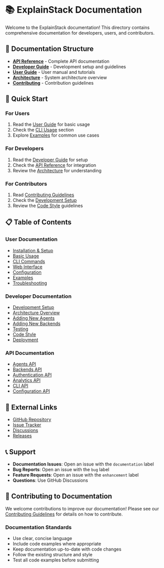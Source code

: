 # 📚 ExplainStack Documentation

Welcome to the ExplainStack documentation! This directory contains comprehensive documentation for developers, users, and contributors.

## 📖 Documentation Structure

- **[API Reference](api.md)** - Complete API documentation
- **[Developer Guide](developer.md)** - Development setup and guidelines
- **[User Guide](user.md)** - User manual and tutorials
- **[Architecture](architecture.md)** - System architecture overview
- **[Contributing](contributing.md)** - Contribution guidelines

## 🚀 Quick Start

### For Users
1. Read the [User Guide](user.md) for basic usage
2. Check the [CLI Usage](user.md#cli-usage) section
3. Explore [Examples](user.md#examples) for common use cases

### For Developers
1. Read the [Developer Guide](developer.md) for setup
2. Check the [API Reference](api.md) for integration
3. Review the [Architecture](architecture.md) for understanding

### For Contributors
1. Read [Contributing Guidelines](contributing.md)
2. Check the [Development Setup](developer.md#development-setup)
3. Review the [Code Style](developer.md#code-style) guidelines

## 📋 Table of Contents

### User Documentation
- [Installation & Setup](user.md#installation--setup)
- [Basic Usage](user.md#basic-usage)
- [CLI Commands](user.md#cli-commands)
- [Web Interface](user.md#web-interface)
- [Configuration](user.md#configuration)
- [Examples](user.md#examples)
- [Troubleshooting](user.md#troubleshooting)

### Developer Documentation
- [Development Setup](developer.md#development-setup)
- [Architecture Overview](developer.md#architecture-overview)
- [Adding New Agents](developer.md#adding-new-agents)
- [Adding New Backends](developer.md#adding-new-backends)
- [Testing](developer.md#testing)
- [Code Style](developer.md#code-style)
- [Deployment](developer.md#deployment)

### API Documentation
- [Agents API](api.md#agents-api)
- [Backends API](api.md#backends-api)
- [Authentication API](api.md#authentication-api)
- [Analytics API](api.md#analytics-api)
- [CLI API](api.md#cli-api)
- [Configuration API](api.md#configuration-api)

## 🔗 External Links

- [GitHub Repository](https://github.com/your-username/explainstack)
- [Issue Tracker](https://github.com/your-username/explainstack/issues)
- [Discussions](https://github.com/your-username/explainstack/discussions)
- [Releases](https://github.com/your-username/explainstack/releases)

## 📞 Support

- **Documentation Issues**: Open an issue with the `documentation` label
- **Bug Reports**: Open an issue with the `bug` label
- **Feature Requests**: Open an issue with the `enhancement` label
- **Questions**: Use GitHub Discussions

## 📝 Contributing to Documentation

We welcome contributions to improve our documentation! Please see our [Contributing Guidelines](contributing.md) for details on how to contribute.

### Documentation Standards

- Use clear, concise language
- Include code examples where appropriate
- Keep documentation up-to-date with code changes
- Follow the existing structure and style
- Test all code examples before submitting
